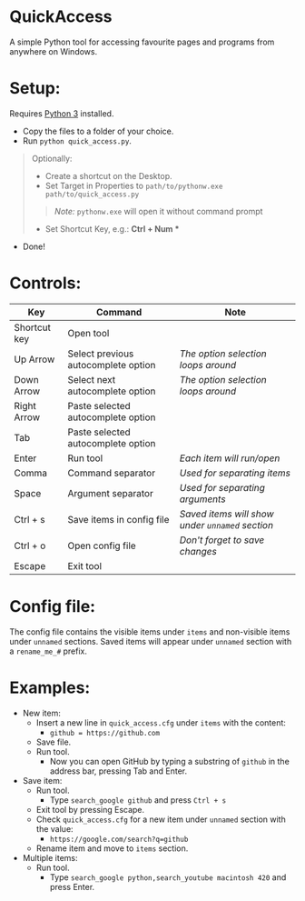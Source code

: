 # QuickAccess

A simple Python tool for accessing favourite pages and programs from anywhere on Windows.

# Setup:

Requires [Python 3](https://www.python.org/downloads/) installed.

* Copy the files to a folder of your choice.
* Run `python quick_access.py`.

> Optionally:
> * Create a shortcut on the Desktop.
> * Set Target in Properties to `path/to/pythonw.exe path/to/quick_access.py`
> > *Note:* `pythonw.exe` will open it without command prompt 
> * Set Shortcut Key, e.g.: __Ctrl + Num *__

* Done!

# Controls:

| Key          | Command                            | Note
| ---          | -------                            | ---
| Shortcut key | Open tool                          |
| Up Arrow     | Select previous autocomplete option    | _The option selection loops around_
| Down Arrow   | Select next autocomplete option    | _The option selection loops around_
| Right Arrow  | Paste selected autocomplete option |
| Tab          | Paste selected autocomplete option |
| Enter        | Run tool                           | _Each item will run/open_
| Comma        | Command separator                  | _Used for separating items_
| Space        | Argument separator                 | _Used for separating arguments_
| Ctrl + s     | Save items in config file          | _Saved items will show under `unnamed` section_
| Ctrl + o     | Open config file                   | _Don't forget to save changes_
| Escape       | Exit tool

# Config file:

The config file contains the visible items under `items` and non-visible items under `unnamed` sections.
Saved items will appear under `unnamed` section with a `rename_me_#` prefix.

# Examples:

* New item:
  * Insert a new line in `quick_access.cfg` under `items` with the content:
    * `github = https://github.com`
  * Save file.
  * Run tool.
    * Now you can open GitHub by typing a substring of `github` in the address bar, pressing Tab and Enter.
* Save item:
  * Run tool.
    * Type `search_google github` and press `Ctrl + s`
  * Exit tool by pressing Escape.
  * Check `quick_access.cfg` for a new item under `unnamed` section with the value:
    * `https://google.com/search?q=github`
  * Rename item and move to `items` section.
* Multiple items:
  * Run tool.
    * Type `search_google python,search_youtube macintosh 420` and press Enter.


